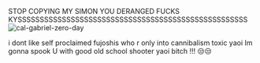 STOP COPYING MY SIMON YOU DERANGED FUCKS KYSSSSSSSSSSSSSSSSSSSSSSSSSSSSSSSSSSSSSSSSSSSSSSSSSSSS
![cal-gabriel-zero-day](https://github.com/bulimicsajo/bulimicsajo/assets/130197952/a0ecad50-f06a-4a44-8e81-54068102d9c0)

i dont like self proclaimed fujoshis who r only into cannibalism toxic yaoi Im gonna spook U with good old school shooter yaoi bitch !!! 😒😒
